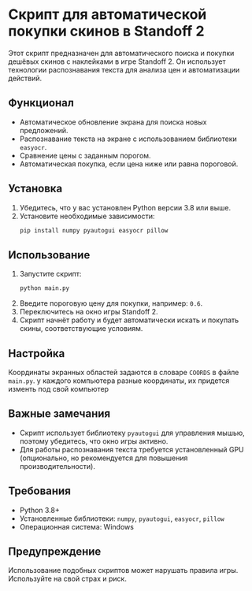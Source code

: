 # Скрипт для автоматической покупки скинов в Standoff 2

Этот скрипт предназначен для автоматического поиска и покупки дешёвых скинов с наклейками в игре Standoff 2. Он использует технологии распознавания текста для анализа цен и автоматизации действий.

## Функционал

- Автоматическое обновление экрана для поиска новых предложений.
- Распознавание текста на экране с использованием библиотеки `easyocr`.
- Сравнение цены с заданным порогом.
- Автоматическая покупка, если цена ниже или равна пороговой.

## Установка

1. Убедитесь, что у вас установлен Python версии 3.8 или выше.
2. Установите необходимые зависимости:
   ```bash
   pip install numpy pyautogui easyocr pillow
   ```

## Использование

1. Запустите скрипт:
   ```bash
   python main.py
   ```
2. Введите пороговую цену для покупки, например: `0.6`.
3. Переключитесь на окно игры Standoff 2.
4. Скрипт начнёт работу и будет автоматически искать и покупать скины, соответствующие условиям.

## Настройка

Координаты экранных областей задаются в словаре `COORDS` в файле `main.py`. у каждого компьютера разные координаты, их придется изменть под свой компьютер

## Важные замечания

- Скрипт использует библиотеку `pyautogui` для управления мышью, поэтому убедитесь, что окно игры активно.
- Для работы распознавания текста требуется установленный GPU (опционально, но рекомендуется для повышения производительности).

## Требования

- Python 3.8+
- Установленные библиотеки: `numpy`, `pyautogui`, `easyocr`, `pillow`
- Операционная система: Windows

## Предупреждение

Использование подобных скриптов может нарушать правила игры. Используйте на свой страх и риск.
